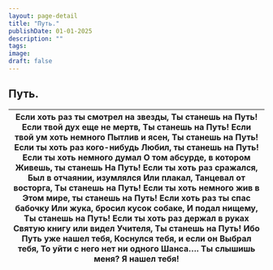 ```yaml
---
layout: page-detail
title: "Путь."
publishDate: 01-01-2025
description: ""
tags:
image:
draft: false
---
```


## Путь.
| Если хоть раз ты смотрел на звезды,  Ты станешь на Путь!  Если твой дух еще не мертв,  Ты станешь на Путь!  Если твой ум хоть немного  Пытлив и ясен,  Ты станешь на Путь!  Если ты хоть раз кого-нибудь  Любил, ты станешь на Путь!  Если ты хоть немного думал  О том абсурде, в котором  Живешь, ты станешь  На Путь!  Если ты хоть раз сражался,  Был в отчаянии, изумлялся  Или плакал,  Танцевал от восторга,  Ты станешь на Путь!  Если ты хоть немного жив в  Этом мире, ты станешь на Путь!  Если хоть раз ты спас бабочку  Или жука, бросил кусок собаке,  И подал нищему,  Ты станешь на Путь!  Если ты хоть раз держал в руках  Святую книгу или видел Учителя,  Ты станешь на Путь!  Ибо Путь уже нашел тебя,  Коснулся тебя, и если он  Выбрал тебя,  То уйти с него нет ни одного  Шанса….  Ты слышишь меня?  Я нашел тебя! |
| ------------------------------------------------------------------------------------------------------------------------------------------------------------------------------------------------------------------------------------------------------------------------------------------------------------------------------------------------------------------------------------------------------------------------------------------------------------------------------------------------------------------------------------------------------------------------------------------------------------------------------------------------------------------------------------------------------------------------------------------------------------------------------------------------------------------------------------------ |
  
  
